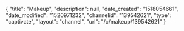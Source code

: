 {
    "title": "Makeup",
    "description": null,
    "date_created": "1518054661",
    "date_modified": "1520971232",
    "channelid": "139542621",
    "type": "captivate",
    "layout": "channel",
    "url": "\/c\/makeup\/139542621"
}
